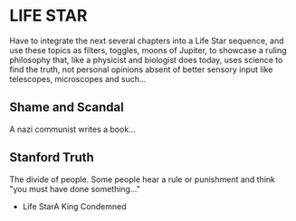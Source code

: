 
# LIFE STAR

Have to integrate the next several chapters into a Life Star sequence, and use these topics as filters, toggles, moons of Jupiter, to showcase a ruling philosophy that, like a physicist and biologist does today, uses science to find the truth, not personal opinions absent of better sensory input like telescopes, microscopes and such...

## Shame and Scandal

A nazi communist writes a book...

## Stanford Truth

The divide of people. Some people hear a rule or punishment and think "you must have done something..."

 - Life StarA King Condemned
